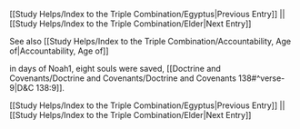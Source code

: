 [[Study Helps/Index to the Triple Combination/Egyptus|Previous Entry]]  ||  [[Study Helps/Index to the Triple Combination/Elder|Next Entry]]

 See also [[Study Helps/Index to the Triple Combination/Accountability, Age of|Accountability, Age of]]

 in days of Noah1, eight souls were saved, [[Doctrine and Covenants/Doctrine and Covenants/Doctrine and Covenants 138#^verse-9|D&C 138:9]].

[[Study Helps/Index to the Triple Combination/Egyptus|Previous Entry]]  ||  [[Study Helps/Index to the Triple Combination/Elder|Next Entry]]